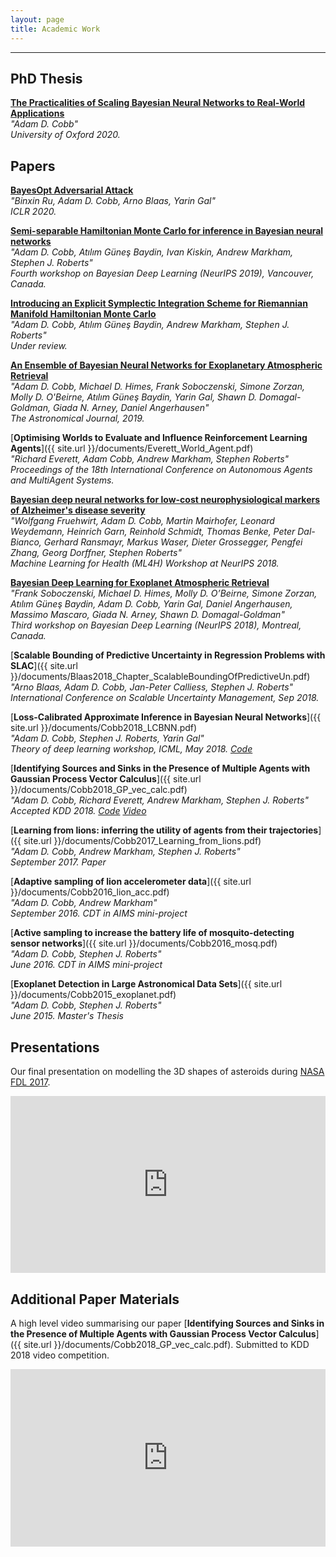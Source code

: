 ```yaml
---
layout: page
title: Academic Work
---
```

***
<!--![image-title-here]({{ site.url }}/images/Lion_withTag.jpg){:class="img-responsive"}
September 2016-->

## PhD Thesis ##

[**The Practicalities of Scaling Bayesian Neural Networks to Real-World Applications**](https://ora.ox.ac.uk/objects/uuid:4b738b70-28bc-4545-86a6-6078861e7d13)<br />
<em>"Adam D. Cobb"<br>University of Oxford 2020.</em>
## Papers ##

[**BayesOpt Adversarial Attack**](https://openreview.net/forum?id=Hkem-lrtvH)<br/>
<em>"Binxin Ru, Adam D. Cobb, Arno Blaas, Yarin Gal"<br>ICLR 2020.</em>

[**Semi-separable Hamiltonian Monte Carlo for inference in Bayesian neural networks**](http://bayesiandeeplearning.org/2019/papers/21.pdf)<br />
<em>"Adam D. Cobb, Atılım Güneş Baydin, Ivan Kiskin, Andrew Markham, Stephen J. Roberts"<br>Fourth workshop on Bayesian Deep Learning (NeurIPS 2019), Vancouver, Canada.</em>

[**Introducing an Explicit Symplectic Integration Scheme for Riemannian Manifold Hamiltonian Monte Carlo**](https://arxiv.org/pdf/1910.06243.pdf)<br />
<em>"Adam D. Cobb, Atılım Güneş Baydin, Andrew Markham, Stephen J. Roberts"<br>Under review.</em>

[**An Ensemble of Bayesian Neural Networks for Exoplanetary Atmospheric Retrieval**](https://arxiv.org/pdf/1905.10659.pdf)<br />
<em>"Adam D. Cobb, Michael D. Himes, Frank Soboczenski, Simone Zorzan, Molly D. O'Beirne, Atılım Güneş Baydin, Yarin Gal, Shawn D. Domagal-Goldman, Giada N. Arney, Daniel Angerhausen"<br>The Astronomical Journal, 2019.</em>

[**Optimising Worlds to Evaluate and Influence Reinforcement Learning Agents**]({{ site.url }}/documents/Everett_World_Agent.pdf)<br />
<em>"Richard Everett, Adam Cobb, Andrew Markham, Stephen Roberts"<br>Proceedings of the 18th International Conference on Autonomous Agents and MultiAgent Systems.</em>

[**Bayesian deep neural networks for low-cost neurophysiological markers of Alzheimer's disease severity**](https://arxiv.org/pdf/1812.04994.pdf)<br />
<em>"Wolfgang Fruehwirt, Adam D. Cobb, Martin Mairhofer, Leonard Weydemann, Heinrich Garn, Reinhold Schmidt, Thomas Benke, Peter Dal-Bianco, Gerhard Ransmayr, Markus Waser, Dieter Grossegger, Pengfei Zhang, Georg Dorffner, Stephen Roberts"<br>Machine Learning for Health (ML4H) Workshop at NeurIPS 2018.</em>

[**Bayesian Deep Learning for Exoplanet Atmospheric Retrieval**](https://arxiv.org/pdf/1811.03390.pdf)<br />
<em>"Frank Soboczenski, Michael D. Himes, Molly D. O’Beirne, Simone Zorzan, Atılım Güneş Baydin, Adam D. Cobb, Yarin Gal, Daniel Angerhausen, Massimo Mascaro, Giada N. Arney, Shawn D. Domagal-Goldman"<br>Third workshop on Bayesian Deep Learning (NeurIPS 2018), Montreal, Canada.</em>

[**Scalable Bounding of Predictive Uncertainty in Regression Problems with SLAC**]({{ site.url }}/documents/Blaas2018_Chapter_ScalableBoundingOfPredictiveUn.pdf)<br />
<em>"Arno Blaas, Adam D. Cobb, Jan-Peter Calliess, Stephen J. Roberts"<br>International Conference on Scalable Uncertainty Management, Sep 2018. </em>

[**Loss-Calibrated Approximate Inference in Bayesian Neural Networks**]({{ site.url }}/documents/Cobb2018_LCBNN.pdf)<br />
<em>"Adam D. Cobb, Stephen J. Roberts, Yarin Gal"<br>Theory of deep learning workshop, ICML, May 2018. [Code](https://github.com/AdamCobb/LCBNN)</em>

[**Identifying Sources and Sinks in the Presence of Multiple Agents with Gaussian Process Vector Calculus**]({{ site.url }}/documents/Cobb2018_GP_vec_calc.pdf)<br />
<em>"Adam D. Cobb, Richard Everett, Andrew Markham, Stephen J. Roberts"<br>Accepted KDD 2018. [Code](https://github.com/AdamCobb/GP-LAPLACE) <A href="#additional-paper-materials">Video</A></em>

[**Learning from lions: inferring the utility of agents from their trajectories**]({{ site.url }}/documents/Cobb2017_Learning_from_lions.pdf)<br />
<em>"Adam D. Cobb, Andrew Markham, Stephen J. Roberts"<br>September 2017. Paper</em>

[**Adaptive sampling of lion accelerometer data**]({{ site.url }}/documents/Cobb2016_lion_acc.pdf)<br />
<em>"Adam D. Cobb, Andrew Markham"<br>September 2016. CDT in AIMS mini-project</em>


[**Active sampling to increase the battery life of mosquito-detecting sensor networks**]({{ site.url }}/documents/Cobb2016_mosq.pdf)<br />
<em>"Adam D. Cobb, Stephen J. Roberts"<br>June 2016. CDT in AIMS mini-project</em>


[**Exoplanet Detection in Large Astronomical Data Sets**]({{ site.url }}/documents/Cobb2015_exoplanet.pdf)<br />
<em>"Adam D. Cobb, Stephen J. Roberts"<br>June 2015. Master's Thesis</em>

## Presentations ##

Our final presentation on modelling the 3D shapes of asteroids during [NASA FDL 2017](http://www.frontierdevelopmentlab.org/#/).


<div style="position: relative; padding-bottom: 56.25%; overflow: hidden;">
    <iframe style="position: absolute; width: 100%; height: 100%;"
        src="https://www.youtube.com/embed/WE7kWHi1EQY?rel=0" allowfullscreen frameborder="0">
    </iframe>
</div>



## Additional Paper Materials ##

A high level video summarising our paper [**Identifying Sources and Sinks in the Presence of Multiple Agents with Gaussian Process Vector Calculus**]({{ site.url }}/documents/Cobb2018_GP_vec_calc.pdf). Submitted to KDD 2018 video competition.

<div style="position: relative; padding-bottom: 56.25%; overflow: hidden;">
    <iframe style="position: absolute; width: 100%; height: 100%;"
        src="https://www.youtube.com/embed/KZmTBcO7ONM" allowfullscreen frameborder="0">
    </iframe>
</div>
